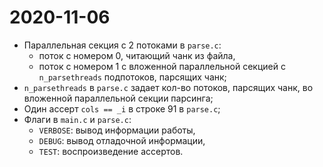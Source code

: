 # 2020-11-06

- Параллельная секция с 2 потоками в `parse.c`:
  - поток с номером 0, читающий чанк из файла,
  - поток с номером 1 с вложенной параллельной секцией с `n_parsethreads` подпотоков, парсящих чанк;
- `n_parsethreads` в `parse.c` задает кол-во потоков, парсящих чанк, во вложенной параллельной секции парсинга;
- Один ассерт `cols == _i` в строке 91 в `parse.c`;
- Флаги в `main.c` и `parse.c`:
  - `VERBOSE`: вывод информации работы,
  - `DEBUG`: вывод отладочной информации,
  - `TEST`: воспроизведение ассертов.